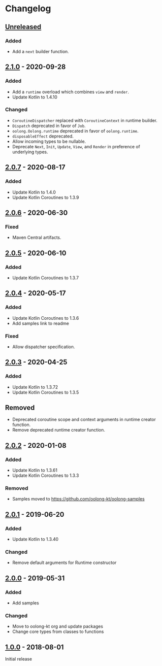 # Changelog

## [Unreleased]
### Added
- Add a `next` builder function.

## [2.1.0] - 2020-09-28
### Added
- Add a `runtime` overload which combines `view` and `render`.
- Update Kotlin to 1.4.10

### Changed
- `CoroutineDispatcher` replaced with `CoroutineContext` in runtime builder.
- `Dispatch` deprecated in favor of `Job`.
- `oolong.Oolong.runtime` deprecated in favor of `oolong.runtime`.
- `disposableEffect` deprecated.
- Allow incoming types to be nullable.
- Deprecate `Next`, `Init`, `Update`, `View`, and `Render` in preference of underlying types.

## [2.0.7] - 2020-08-17
### Added
- Update Kotlin to 1.4.0
- Update Kotlin Coroutines to 1.3.9

## [2.0.6] - 2020-06-30
### Fixed
- Maven Central artifacts.

## [2.0.5] - 2020-06-10
### Added
- Update Kotlin Coroutines to 1.3.7

## [2.0.4] - 2020-05-17
### Added
- Update Kotlin Coroutines to 1.3.6
- Add samples link to readme

### Fixed
- Allow dispatcher specification.

## [2.0.3] - 2020-04-25
### Added
- Update Kotlin to 1.3.72
- Update Kotlin Coroutines to 1.3.5

## Removed
- Deprecated coroutine scope and context arguments in runtime creator function.
- Remove deprecated runtime creator function.

## [2.0.2] - 2020-01-08
### Added
- Update Kotlin to 1.3.61
- Update Kotlin Coroutines to 1.3.3

### Removed
- Samples moved to https://github.com/oolong-kt/oolong-samples

## [2.0.1] - 2019-06-20
### Added
- Update Kotlin to 1.3.40

### Changed
- Remove default arguments for Runtime constructor

## [2.0.0] - 2019-05-31
### Added
- Add samples

### Changed
- Move to oolong-kt org and update packages
- Change core types from classes to functions

## [1.0.0] - 2018-08-01

Initial release

[Unreleased]: https://github.com/oolong-kt/oolong/compare/v2.1.0...HEAD
[2.1.0]: https://github.com/oolong-kt/oolong/compare/v2.0.7...v2.1.0
[2.0.7]: https://github.com/oolong-kt/oolong/compare/v2.0.6...v2.0.7
[2.0.6]: https://github.com/oolong-kt/oolong/compare/v2.0.5...v2.0.6
[2.0.5]: https://github.com/oolong-kt/oolong/compare/v2.0.4...v2.0.5
[2.0.4]: https://github.com/oolong-kt/oolong/compare/v2.0.3...v2.0.4
[2.0.3]: https://github.com/oolong-kt/oolong/compare/v2.0.2...v2.0.3
[2.0.2]: https://github.com/oolong-kt/oolong/compare/v2.0.1...v2.0.2
[2.0.1]: https://github.com/oolong-kt/oolong/compare/v2.0.0...v2.0.1
[2.0.0]: https://github.com/oolong-kt/oolong/compare/v1.0.0...v2.0.0
[1.0.0]: https://github.com/oolong-kt/oolong/releases/tag/v1.0.0

